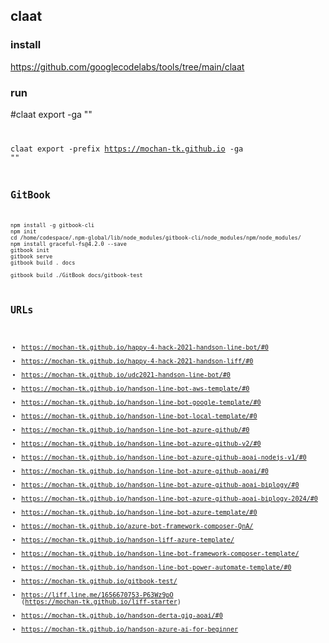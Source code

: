 ## claat 
### install
https://github.com/googlecodelabs/tools/tree/main/claat

### run
#claat export -ga "" <code>

claat export -prefix https://mochan-tk.github.io -ga "" <code>


## GitBook
```
npm install -g gitbook-cli
npm init
cd /home/codespace/.npm-global/lib/node_modules/gitbook-cli/node_modules/npm/node_modules/
npm install graceful-fs@4.2.0 --save
gitbook init
gitbook serve
gitbook build . docs

gitbook build ./GitBook docs/gitbook-test
```

## URLs

- https://mochan-tk.github.io/happy-4-hack-2021-handson-line-bot/#0  
- https://mochan-tk.github.io/happy-4-hack-2021-handson-liff/#0  
- https://mochan-tk.github.io/udc2021-handson-line-bot/#0  
- https://mochan-tk.github.io/handson-line-bot-aws-template/#0
- https://mochan-tk.github.io/handson-line-bot-google-template/#0
- https://mochan-tk.github.io/handson-line-bot-local-template/#0  
- https://mochan-tk.github.io/handson-line-bot-azure-github/#0 
- https://mochan-tk.github.io/handson-line-bot-azure-github-v2/#0 
- https://mochan-tk.github.io/handson-line-bot-azure-github-aoai-nodejs-v1/#0
- https://mochan-tk.github.io/handson-line-bot-azure-github-aoai/#0 
- https://mochan-tk.github.io/handson-line-bot-azure-github-aoai-biplogy/#0 
- https://mochan-tk.github.io/handson-line-bot-azure-github-aoai-biplogy-2024/#0 
- https://mochan-tk.github.io/handson-line-bot-azure-template/#0  
- https://mochan-tk.github.io/azure-bot-framework-composer-QnA/
- https://mochan-tk.github.io/handson-liff-azure-template/
- https://mochan-tk.github.io/handson-line-bot-framework-composer-template/
- https://mochan-tk.github.io/handson-line-bot-power-automate-template/#0  
- https://mochan-tk.github.io/gitbook-test/
- https://liff.line.me/1656670753-P63Wz9pO (https://mochan-tk.github.io/liff-starter)
- https://mochan-tk.github.io/handson-derta-gig-aoai/#0 
- https://mochan-tk.github.io/handson-azure-ai-for-beginner